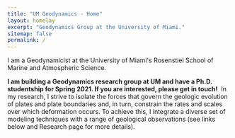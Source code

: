 ```yaml
---
title: "UM Geodynamics - Home"
layout: homelay
excerpt: "Geodynamics Group at the University of Miami."
sitemap: false
permalink: /
---
```


​​​​​​​I am a Geodynamicist at the University of Miami's Rosenstiel School of Marine and Atmospheric Science.

**I am building a Geodynamics research group at UM and have a Ph.D. studentship for Spring 2021. If you are interested, please get in touch!**
​
In my research, I strive to isolate the forces that govern the geologic evolution of plates and plate boundaries and, in turn, constrain the rates and scales over which deformation occurs. To achieve this, I integrate a diverse set of modeling techniques with a range of geological observations (see links below and Research page for more details).

<!-- <figure class="second">
  <img src="{{ site.url }}{{ site.baseurl }}/images/logopic/rsmas.jpg" style="width: 230px">
</figure> -->
